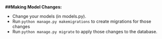 **##Making Model Changes:**
- Change your models (in models.py).
- Run `python manage.py makemigrations` to create migrations for those changes
- Run `python manage.py migrate` to apply those changes to the database.
